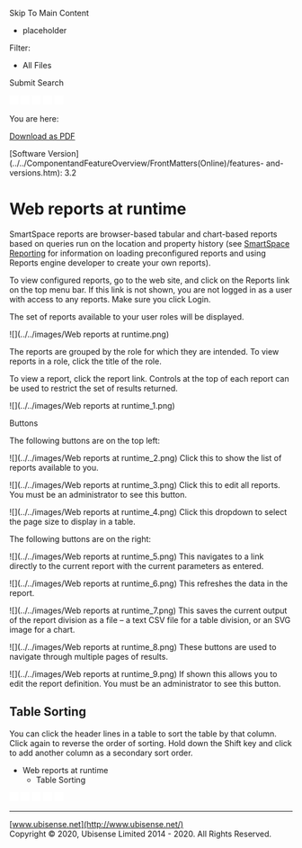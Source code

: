 

Skip To Main Content

[](../../Home.htm)

  * placeholder

Filter:

  * All Files

Submit Search

![Navigate previous](../../images/transparent.gif) ![Navigate
next](../../images/transparent.gif) ![Expand
all](../../images/transparent.gif) ![](../../images/transparent.gif)
![Print](../../images/transparent.gif)

You are here:

[Download as
PDF](../../../SmartSpaceDownloads/B7GZWZS4WX9F/UbisenseSmartSpaceReporting.pdf
"link to PDF version of this content")

[Software
Version](../../ComponentandFeatureOverview/FrontMatters\(Online\)/features-
and-versions.htm): 3.2

# Web reports at runtime

SmartSpace reports are browser-based tabular and chart-based reports based on
queries run on the location and property history (see [SmartSpace
Reporting](reporting-developer.htm) for information on loading preconfigured
reports and using Reports engine developer to create your own reports).

To view configured reports, go to the web site, and click on the Reports link
on the top menu bar. If this link is not shown, you are not logged in as a
user with access to any reports. Make sure you click Login.

The set of reports available to your user roles will be displayed.

![](../../images/Web reports at runtime.png)

The reports are grouped by the role for which they are intended. To view
reports in a role, click the title of the role.

To view a report, click the report link. Controls at the top of each report
can be used to restrict the set of results returned.

![](../../images/Web reports at runtime_1.png)

Buttons

The following buttons are on the top left:

![](../../images/Web reports at runtime_2.png) Click this to show the list of
reports available to you.

![](../../images/Web reports at runtime_3.png) Click this to edit all reports.
You must be an administrator to see this button.

![](../../images/Web reports at runtime_4.png) Click this dropdown to select
the page size to display in a table.

The following buttons are on the right:

![](../../images/Web reports at runtime_5.png) This navigates to a link
directly to the current report with the current parameters as entered.

![](../../images/Web reports at runtime_6.png) This refreshes the data in the
report.

![](../../images/Web reports at runtime_7.png) This saves the current output
of the report division as a file – a text CSV file for a table division, or an
SVG image for a chart.

![](../../images/Web reports at runtime_8.png) These buttons are used to
navigate through multiple pages of results.

![](../../images/Web reports at runtime_9.png) If shown this allows you to
edit the report definition. You must be an administrator to see this button.

## Table Sorting

You can click the header lines in a table to sort the table by that column.
Click again to reverse the order of sorting. Hold down the Shift key and click
to add another column as a secondary sort order.

  * Web reports at runtime
    * Table Sorting

![Navigate previous](../../images/transparent.gif) ![Navigate
next](../../images/transparent.gif) ![Expand
all](../../images/transparent.gif) ![](../../images/transparent.gif)
![Print](../../images/transparent.gif)

* * *

[www.ubisense.net](http://www.ubisense.net/)  
Copyright © 2020, Ubisense Limited 2014 - 2020. All Rights Reserved.

